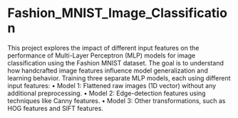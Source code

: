 # Fashion_MNIST_Image_Classification
This project explores the impact of different input features on the performance of Multi-Layer Perceptron (MLP) models for image classification using the Fashion MNIST dataset. The goal is to understand how handcrafted image features influence model generalization and learning behavior.
Training three separate MLP models, each using different input features:
• Model 1: Flattened raw images (1D vector) without any additional preprocessing.
• Model 2: Edge-detection features using techniques like Canny features.
• Model 3: Other transformations, such as HOG features and SIFT features.
